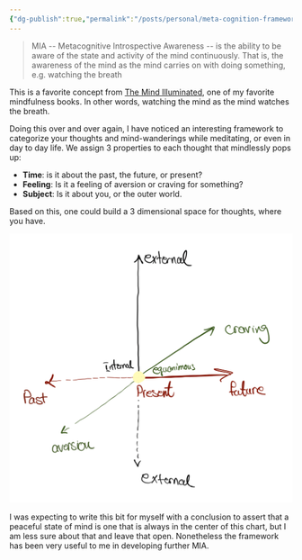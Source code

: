 ```yaml
---
{"dg-publish":true,"permalink":"/posts/personal/meta-cognition-framework/","created":"2024-03-24T10:33:28.140+00:00","updated":"2024-03-25T23:12:19.520+00:00"}
---
```


> MIA -- Metacognitive Introspective Awareness -- is the ability to be aware of the state and activity of the mind continuously. That is, the awareness of the mind as the mind carries on with doing something, e.g. watching the breath

This is a favorite concept from [The Mind Illuminated](https://www.reddit.com/r/TheMindIlluminated/), one of my favorite mindfulness books. In other words, watching the mind as the mind watches the breath. 

Doing this over and over again, I have noticed an interesting framework to categorize your thoughts and mind-wanderings while meditating, or even in day to day life. We assign 3 properties to each thought that mindlessly pops up:  
- **Time**: is it about the past, the future, or present? 
- **Feeling**: Is it a feeling of aversion or craving for something? 
- **Subject**: Is it about you, or the outer world. 

Based on this, one could build a 3 dimensional space for thoughts, where you have. 

![Screenshot 2024-03-25 at 23.09.46.png](/img/user/Screenshot%202024-03-25%20at%2023.09.46.png)

I was expecting to write this bit for myself with a conclusion to assert that a peaceful state of mind is one that is always in the center of this chart, but I am less sure about that and leave that open. Nonetheless the framework has been very useful to me in developing further MIA.  
